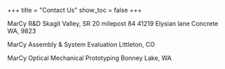+++
title = "Contact Us"
show_toc = false
+++

MarCy R&D
Skagit Valley, SR 20 milepost 84
41219 Elysian lane
Concrete WA, 9823

MarCy Assembly & System Evaluation
Littleton, CO

MarCy Optical Mechanical Prototyping
Bonney Lake, WA